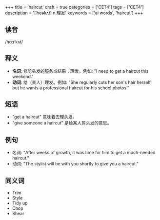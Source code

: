 +++
title = 'haircut'
draft = true
categories = ['CET4']
tags = ['CET4']
description = '[ˈheəkʌt] n.理发'
keywords = ['ai words', 'haircut']
+++

## 读音
/hɑːrˈkʌt/

## 释义
- **名词**: 修剪头发的服务或结果；理发。例如: "I need to get a haircut this weekend."
- **动词**: 给（某人）理发。例如: "She regularly cuts her son's hair herself, but he wants a professional haircut for his school photos."

## 短语
- "get a haircut" 意味着去理头发。
- "give someone a haircut" 是给某人剪头发的意思。

## 例句
- 名词: "After weeks of growth, it was time for him to get a much-needed haircut."
- 动词: "The stylist will be with you shortly to give you a haircut."

## 同义词
- Trim
- Style
- Tidy up
- Chop
- Shear
